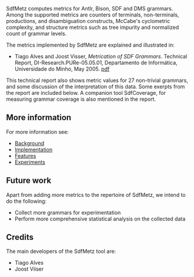 SdfMetz computes metrics for Antlr, Bison, SDF and DMS grammars.
Among the supported metrics are counters of terminals, non-terminals, productions, and disambiguation constructs, McCabe's cyclometric complexity, and structure metrics such as tree impurity and normalized count of grammar levels.

The metrics implemented by SdfMetz are explained and illustrated in:

  * Tiago Alves and Joost Visser, _Metrication of SDF Grammars_. Technical Report, DI-Research.PURe-05.05.01, Departamento de Informática, Universidade do Minho, May 2005. [pdf](http://wiki.di.uminho.pt/twiki/pub/Personal/Tiago/Publications/DI-PURe-05-05-01.pdf)

This technical report also shows metric values for 27 non-trivial grammars, and some discussion of the interpretation of this data. Some exerpts from the report are included below. A companion tool SdfCoverage, for measuring grammar coverage is also mentioned in the report.

## More information ##

For more information see:
  * [Background](Background.md)
  * [Implementation](Implementation.md)
  * [Features](Features.md)
  * [Experiments](Experiments.md)


## Future work ##

Apart from adding more metrics to the repertoire of SdfMetz, we intend to do the following:

  * Collect more grammars for experimentation
  * Perform more comprehensive statistical analysis on the collected data

## Credits ##

The main developers of the SdfMetz tool are:

  * Tiago Alves
  * Joost Viiser